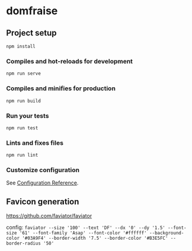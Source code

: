 # domfraise

## Project setup
```
npm install
```

### Compiles and hot-reloads for development
```
npm run serve
```

### Compiles and minifies for production
```
npm run build
```

### Run your tests
```
npm run test
```

### Lints and fixes files
```
npm run lint
```

### Customize configuration
See [Configuration Reference](https://cli.vuejs.org/config/).


## Favicon generation

https://github.com/faviator/faviator

config: `faviator --size '100' --text 'DF' --dx '0' --dy '1.5' --font-size '61' --font-family 'Asap' --font-color '#ffffff' --background-color '#03A9F4' --border-width '7.5' --border-color '#B3E5FC' --border-radius '50'
`
